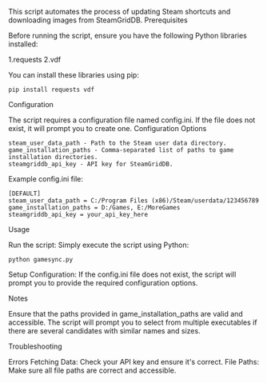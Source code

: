 
This script automates the process of updating Steam shortcuts and downloading images from SteamGridDB.
Prerequisites

Before running the script, ensure you have the following Python libraries installed:

1.requests
2.vdf

You can install these libraries using pip:
```
pip install requests vdf
```
Configuration

The script requires a configuration file named config.ini. If the file does not exist, it will prompt you to create one.
Configuration Options

    steam_user_data_path - Path to the Steam user data directory.
    game_installation_paths - Comma-separated list of paths to game installation directories.
    steamgriddb_api_key - API key for SteamGridDB.

Example config.ini file:

```
[DEFAULT]
steam_user_data_path = C:/Program Files (x86)/Steam/userdata/123456789
game_installation_paths = D:/Games, E:/MoreGames
steamgriddb_api_key = your_api_key_here
```
Usage

Run the script: Simply execute the script using Python:

```
python gamesync.py
```
Setup Configuration: If the config.ini file does not exist, the script will prompt you to provide the required configuration options.


Notes

Ensure that the paths provided in game_installation_paths are valid and accessible.
The script will prompt you to select from multiple executables if there are several candidates with similar names and sizes.

Troubleshooting

Errors Fetching Data: Check your API key and ensure it's correct.
File Paths: Make sure all file paths are correct and accessible.
